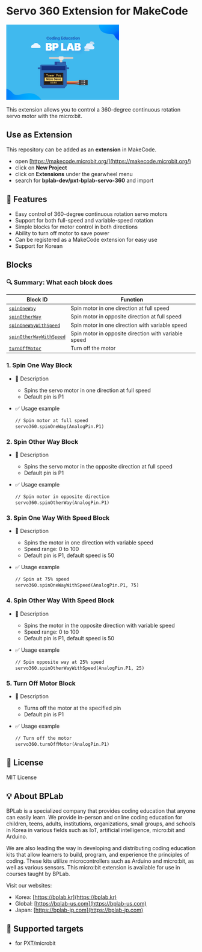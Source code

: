 # Servo 360 Extension for MakeCode

![Servo Image](./icon.png)

This extension allows you to control a 360-degree continuous rotation servo motor with the micro:bit.

## Use as Extension

This repository can be added as an **extension** in MakeCode.

- open [https://makecode.microbit.org/](https://makecode.microbit.org/)
- click on **New Project**
- click on **Extensions** under the gearwheel menu
- search for **bplab-dev/pxt-bplab-servo-360** and import

## 🚀 Features

- Easy control of 360-degree continuous rotation servo motors
- Support for both full-speed and variable-speed rotation
- Simple blocks for motor control in both directions
- Ability to turn off motor to save power
- Can be registered as a MakeCode extension for easy use
- Support for Korean

## Blocks

### 🔍 Summary: What each block does

| **Block ID**                 | **Function**                                   |
|-----------------------------|-----------------------------------------------|
| [`spinOneWay`](#1-spin-one-way-block) | Spin motor in one direction at full speed |
| [`spinOtherWay`](#2-spin-other-way-block) | Spin motor in opposite direction at full speed |
| [`spinOneWayWithSpeed`](#3-spin-one-way-with-speed-block) | Spin motor in one direction with variable speed |
| [`spinOtherWayWithSpeed`](#4-spin-other-way-with-speed-block) | Spin motor in opposite direction with variable speed |
| [`turnOffMotor`](#5-turn-off-motor-block) | Turn off the motor |

### 1. Spin One Way Block

- 🔹 Description
  - Spins the servo motor in one direction at full speed
  - Default pin is P1

- ✅ Usage example

  ```blocks
  // Spin motor at full speed
  servo360.spinOneWay(AnalogPin.P1)
  ```

### 2. Spin Other Way Block

- 🔹 Description
  - Spins the servo motor in the opposite direction at full speed
  - Default pin is P1

- ✅ Usage example

  ```blocks
  // Spin motor in opposite direction
  servo360.spinOtherWay(AnalogPin.P1)
  ```

### 3. Spin One Way With Speed Block

- 🔹 Description
  - Spins the motor in one direction with variable speed
  - Speed range: 0 to 100
  - Default pin is P1, default speed is 50

- ✅ Usage example

  ```blocks
  // Spin at 75% speed
  servo360.spinOneWayWithSpeed(AnalogPin.P1, 75)
  ```

### 4. Spin Other Way With Speed Block

- 🔹 Description
  - Spins the motor in the opposite direction with variable speed
  - Speed range: 0 to 100
  - Default pin is P1, default speed is 50

- ✅ Usage example

  ```blocks
  // Spin opposite way at 25% speed
  servo360.spinOtherWayWithSpeed(AnalogPin.P1, 25)
  ```

### 5. Turn Off Motor Block

- 🔹 Description
  - Turns off the motor at the specified pin
  - Default pin is P1

- ✅ Usage example

  ```blocks
  // Turn off the motor
  servo360.turnOffMotor(AnalogPin.P1)
  ```

## 📜 License

MIT License

## 💡 About BPLab

BPLab is a specialized company that provides coding education that anyone can easily learn. We provide in-person and online coding education for children, teens, adults, institutions, organizations, small groups, and schools in Korea in various fields such as IoT, artificial intelligence, micro:bit and Arduino.

We are also leading the way in developing and distributing coding education kits that allow learners to build, program, and experience the principles of coding. These kits utilize microcontrollers such as Arduino and micro:bit, as well as various sensors. This micro:bit extension is available for use in courses taught by BPLab.

Visit our websites:

- Korea: [https://bplab.kr](https://bplab.kr)
- Global: [https://bplab-us.com](https://bplab-us.com)
- Japan: [https://bplab-jp.com](https://bplab-jp.com)

## 📍 Supported targets

- for PXT/microbit

<script src="https://makecode.com/gh-pages-embed.js"></script><script>makeCodeRender("{{ site.makecode.home_url }}", "{{ site.github.owner_name }}/{{ site.github.repository_name }}");</script>
